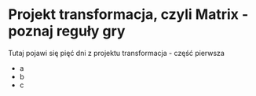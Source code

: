 # Projekt transformacja, czyli Matrix - poznaj reguły gry
Tutaj pojawi się pięć dni z projektu transformacja - część pierwsza
- a
- b 
- c
